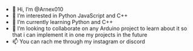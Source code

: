 - 👋 Hi, I’m @Arnex010 
- 👀 I’m interested in Python JavaScript and C++
- 🌱 I’m currently learning Python and C++
- 💞️ I’m looking to collaborate on any Arduino project to learn about it so that i can implement it in one my projects in the future
- 📫 You can rach me through my instagram or discord

<!---
Arnex010/Arnex010 is a ✨ special ✨ repository because its `README.md` (this file) appears on your GitHub profile.
You can click the Preview link to take a look at your changes.
--->
